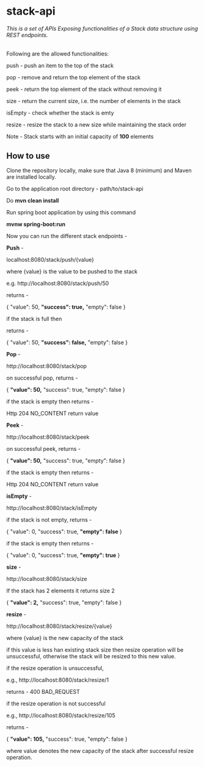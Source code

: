 # stack-api

###### This is a set of APIs Exposing functionalities of a Stack data structure using REST endpoints.

Following are the allowed functionalities:

push - push an item to the top of the stack

pop - remove and return the top element of the stack

peek - return the top element of the stack without removing it

size - return the current size, i.e. the number of elements in the stack

isEmpty - check whether the stack is emty

resize - resize the stack to  a new size while maintaining the stack order

Note - Stack starts with an initial capacity of **100** elements


## **How to use**
Clone the repository locally,
make sure that Java 8 (minimum) and Maven are
installed locally.

Go to the application root directory -
path/to/stack-api

Do **mvn clean install**

Run spring boot application by using this command 

**mvnw spring-boot:run**

Now you can run the different stack endpoints - 

**Push** - 

localhost:8080/stack/push/{value}

where {value} is the value to be pushed to the stack

e.g. http://localhost:8080/stack/push/50

returns - 

{
"value": 50,
**"success": true,**
"empty": false
}

if the stack is full then

returns -

{
"value": 50,
**"success": false,**
"empty": false
}



**Pop** -

http://localhost:8080/stack/pop

on successful pop, returns -

{
**"value": 50,**
"success": true,
"empty": false
}

if the stack is empty then returns -

Http 204 NO_CONTENT return value

**Peek** - 

http://localhost:8080/stack/peek

on successful peek, returns -

{
**"value": 50,**
"success": true,
"empty": false
}

if the stack is empty then returns -

Http 204 NO_CONTENT return value

**isEmpty** - 

http://localhost:8080/stack/isEmpty

if the stack is not empty, returns - 

{
"value": 0,
"success": true,
**"empty": false**
}

if the stack is empty then returns -

{
"value": 0,
"success": true,
**"empty": true**
}

**size** - 

http://localhost:8080/stack/size

If the stack has 2 elements it returns size 2

{
**"value": 2,**
"success": true,
"empty": false
}

**resize** - 

http://localhost:8080/stack/resize/{value}

where {value} is the new capacity of the stack

if this value is less han existing stack size then 
resize operation will be unsuccessful, otherwise the
stack will be resized to this new value.


if the resize operation is unsuccessful, 

e.g., http://localhost:8080/stack/resize/1

returns - 400 BAD_REQUEST 

if the resize operation is not successful 

e.g., http://localhost:8080/stack/resize/105

returns - 

{
**"value": 105,**
"success": true,
"empty": false
}

where value denotes the new capacity of the stack after successful resize operation.
